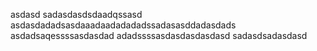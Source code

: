 
asdasd
sadasdasdsdaadqssasd
asdasdadadsasdaaadaadadadadssadasasddadasdads
asdadsaqessssasdasdad
adadssssasdasdasdasdasd
sadasdsadasdasd
